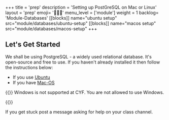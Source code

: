 +++
title = 'prep'
description = 'Setting up PostGreSQL on Mac or Linux'
layout = 'prep'
emoji= '🧑🏾‍💻'
menu_level = ['module']
weight = 1
backlog= 'Module-Databases'
[[blocks]]
name="ubuntu setup"
src="module/databases/ubuntu-setup"
[[blocks]]
name="macos setup"
src="module/databases/macos-setup"
+++

## Let's Get Started

We shall be using PostgreSQL - a widely used relational database. It's open-source and free to use. If you haven't already installed it then follow the instructions below:

- If you use [Ubuntu](#ubuntu-setup)
- If you have [Mac-OS](#macos-setup)

{{<note title="Windows" type="warning">}}
Windows is not supported at CYF. You are not allowed to use Windows.

{{</note>}}

If you get stuck post a message asking for help on your class channel.
